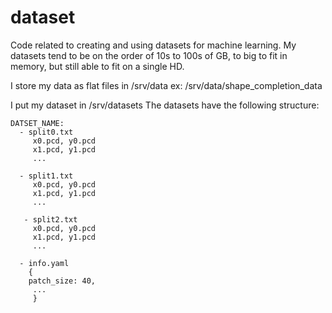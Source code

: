 # dataset
Code related to creating and using datasets for machine learning.  My datasets tend to be on the order of 10s to 100s of GB, to big to fit in memory, but still able to fit on a single HD. 

I store my data as flat files in /srv/data
ex: /srv/data/shape_completion_data

I put my dataset in /srv/datasets
The datasets have the following structure:
```
DATSET_NAME:
  - split0.txt
     x0.pcd, y0.pcd
     x1.pcd, y1.pcd
     ...
     
  - split1.txt
     x0.pcd, y0.pcd
     x1.pcd, y1.pcd
     ...
     
   - split2.txt
     x0.pcd, y0.pcd
     x1.pcd, y1.pcd
     ...
     
  - info.yaml
    {
    patch_size: 40,
     ...
     }
```



